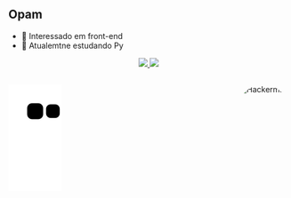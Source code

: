## Opam

- 👀 Interessado em front-end
- 🌱 Atualemtne estudando Py


<div align="center">
  <a href="https://github.com/DerioAleh">
  <img height="180em" src="https://github-readme-stats.vercel.app/api?username=DerioAleh&show_icons=true&theme=tokyonight&include_all_commits=true&count_private=true"/>
  <img height="180em" src="https://github-readme-stats.vercel.app/api/top-langs/?username=DerioAleh&layout=compact&langs_count=7&theme=tokyonight"/>
</div>

  <div>
    <img align="right" alt="Hackerman" height="155" style="border-radius:50px;" src="https://cdn.discordapp.com/attachments/960169615021994045/960169874850734120/pepegif.gif">
</div>
  
##

  ![Snake animation](https://github.com/DerioAleh/DerioAleh/blob/output/github-contribution-grid-snake.svg)

